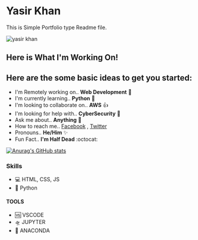 # Yasir Khan
This is Simple Portfolio type Readme file.

![yasir khan](https://github.com/settings/profile)

## Here is What I'm Working On!
## Here are the some basic ideas to get you started:

* I'm Remotely working on.. __Web Development__ :tada:
* I'm currently learning.. __Python__ :snake:                                           
* I'm looking to collaborate on.. __AWS__ :+1:
* I'm looking for help with.. __CyberSecurity__ :rocket:
* Ask me about.. __Anything__ :metal:
* How to reach me.. [Facebook](https://www.facebook.com/profile.php?id=100046492384891) , [Twitter](https://twitter.com/Khan_Zada22)
* Pronouns.. __He/Him__ :sparkles:
* Fun Fact.. __I'm Half Dead__ :octocat:

[![Anurag's GitHub stats](https://github-readme-stats.vercel.app/api?username=yasirkhan)](https://github.com/anuraghazra/github-readme-stats)

### Skills 
* 💻 HTML, CSS, JS
* 🐍 Python

#### TOOLS
* 🆚 VSCODE
* 🛸 JUPYTER
* 🐍 ANACONDA
